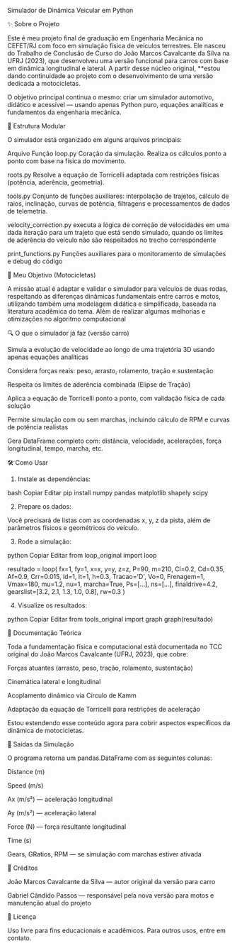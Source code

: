 Simulador de Dinâmica Veicular em Python

✨ Sobre o Projeto


Este é meu projeto final de graduação em Engenharia Mecânica no CEFET/RJ com foco em simulação física de veículos terrestres. Ele nasceu do Trabalho de Conclusão de Curso do João Marcos Cavalcante da Silva na UFRJ (2023), que desenvolveu uma versão funcional para carros com base em dinâmica longitudinal e lateral. A partir desse núcleo original, **estou dando continuidade ao projeto com o desenvolvimento de uma versão dedicada a motocicletas.

O objetivo principal continua o mesmo: criar um simulador automotivo, didático e acessível — usando apenas Python puro, equações analíticas e fundamentos da engenharia mecânica.

🧩 Estrutura Modular


O simulador está organizado em alguns arquivos principais:

Arquivo	Função
loop.py	    Coração da simulação. Realiza os cálculos ponto a ponto com base na física do movimento.

roots.py	Resolve a equação de Torricelli adaptada com restrições físicas (potência, aderência, geometria).

tools.py	Conjunto de funções auxiliares: interpolação de trajetos, cálculo de raios, inclinação, curvas de potência,         filtragens e processamentos de dados de telemetria.

velocity_correction.py    executa a lógica de correção de velocidades em uma dada iteração para um trajeto que está sendo simulado, quando os limites de aderência do veículo não são respeitados no trecho correspondente 

print_functions.py     Funções auxiliares para o monitoramento de simulações e debug do código 


🎯 Meu Objetivo (Motocicletas)


A missão atual é adaptar e validar o simulador para veículos de duas rodas, respeitando as diferenças dinâmicas fundamentais entre carros e motos, utilizando também uma modelagem didática e simplificada, baseada na literatura acadêmica do tema. Além de realizar algumas melhorias e otimizações no algoritmo computacional 

🔍 O que o simulador já faz (versão carro)


Simula a evolução de velocidade ao longo de uma trajetória 3D usando apenas equações analíticas

Considera forças reais: peso, arrasto, rolamento, tração e sustentação

Respeita os limites de aderência combinada (Elipse de Tração)

Aplica a equação de Torricelli ponto a ponto, com validação física de cada solução

Permite simulação com ou sem marchas, incluindo cálculo de RPM e curvas de potência realistas

Gera DataFrame completo com: distância, velocidade, acelerações, força longitudinal, tempo, marcha, etc.

🛠 Como Usar


1. Instale as dependências:

bash
Copiar
Editar
pip install numpy pandas matplotlib shapely scipy

2. Prepare os dados:

Você precisará de listas com as coordenadas x, y, z da pista, além de parâmetros físicos e geométricos do veículo.

3. Rode a simulação:

python
Copiar
Editar
from loop_original import loop

resultado = loop(
    fx=1, fy=1, x=x, y=y, z=z, P=90, m=210, Cl=0.2, Cd=0.35, Af=0.9,
    Crr=0.015, ld=1, lt=1, h=0.3, Tracao='D', Vo=0, Frenagem=1,
    Vmax=180, mu=1.2, nu=1,
    marcha=True, Ps=[...], ns=[...],
    finaldrive=4.2, gearslist=[3.2, 2.1, 1.3, 1.0, 0.8], rw=0.3
)

4. Visualize os resultados:

python
Copiar
Editar
from tools_original import graph
graph(resultado)

📘 Documentação Teórica


Toda a fundamentação física e computacional está documentada no TCC original do João Marcos Cavalcante (UFRJ, 2023), que cobre:

Forças atuantes (arrasto, peso, tração, rolamento, sustentação)

Cinemática lateral e longitudinal

Acoplamento dinâmico via Círculo de Kamm

Adaptação da equação de Torricelli para restrições de aceleração

Estou estendendo esse conteúdo agora para cobrir aspectos específicos da dinâmica de motocicletas.

🧪 Saídas da Simulação


O programa retorna um pandas.DataFrame com as seguintes colunas:

Distance (m)

Speed (m/s)

Ax (m/s²) — aceleração longitudinal

Ay (m/s²) — aceleração lateral

Force (N) — força resultante longitudinal

Time (s)

Gears, GRatios, RPM — se simulação com marchas estiver ativada

👤 Créditos


João Marcos Cavalcante da Silva — autor original da versão para carro

Gabriel Cândido Passos — responsável pela nova versão para motos e manutenção atual do projeto

📜 Licença


Uso livre para fins educacionais e acadêmicos. Para outros usos, entre em contato.
